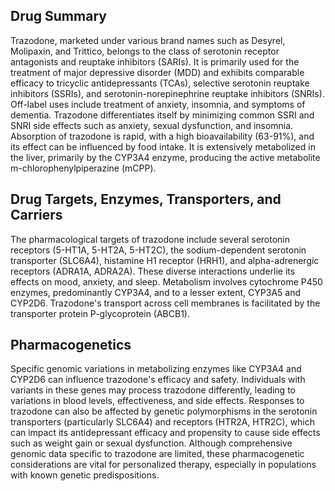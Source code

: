 ## Drug Summary
Trazodone, marketed under various brand names such as Desyrel, Molipaxin, and Trittico, belongs to the class of serotonin receptor antagonists and reuptake inhibitors (SARIs). It is primarily used for the treatment of major depressive disorder (MDD) and exhibits comparable efficacy to tricyclic antidepressants (TCAs), selective serotonin reuptake inhibitors (SSRIs), and serotonin-norepinephrine reuptake inhibitors (SNRIs). Off-label uses include treatment of anxiety, insomnia, and symptoms of dementia. Trazodone differentiates itself by minimizing common SSRI and SNRI side effects such as anxiety, sexual dysfunction, and insomnia. Absorption of trazodone is rapid, with a high bioavailability (63-91%), and its effect can be influenced by food intake. It is extensively metabolized in the liver, primarily by the CYP3A4 enzyme, producing the active metabolite m-chlorophenylpiperazine (mCPP).

## Drug Targets, Enzymes, Transporters, and Carriers
The pharmacological targets of trazodone include several serotonin receptors (5-HT1A, 5-HT2A, 5-HT2C), the sodium-dependent serotonin transporter (SLC6A4), histamine H1 receptor (HRH1), and alpha-adrenergic receptors (ADRA1A, ADRA2A). These diverse interactions underlie its effects on mood, anxiety, and sleep. Metabolism involves cytochrome P450 enzymes, predominantly CYP3A4, and to a lesser extent, CYP3A5 and CYP2D6. Trazodone's transport across cell membranes is facilitated by the transporter protein P-glycoprotein (ABCB1).

## Pharmacogenetics
Specific genomic variations in metabolizing enzymes like CYP3A4 and CYP2D6 can influence trazodone's efficacy and safety. Individuals with variants in these genes may process trazodone differently, leading to variations in blood levels, effectiveness, and side effects. Responses to trazodone can also be affected by genetic polymorphisms in the serotonin transporters (particularly SLC6A4) and receptors (HTR2A, HTR2C), which can impact its antidepressant efficacy and propensity to cause side effects such as weight gain or sexual dysfunction. Although comprehensive genomic data specific to trazodone are limited, these pharmacogenetic considerations are vital for personalized therapy, especially in populations with known genetic predispositions.
